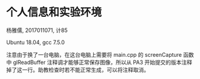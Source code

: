 # 个人信息和实验环境

杨雅儒, 2017011071, 计85

Ubuntu 18.04, gcc 7.5.0

注意由于换了一台电脑，在这台电脑上需要将 main.cpp 的 screenCapture 函数中 glReadBuffer 注释调才能够正常保存图像，所以从 PA3 开始提交的版本注释掉了这一行。助教检查时若不能正常生成，可以将注释取消。
